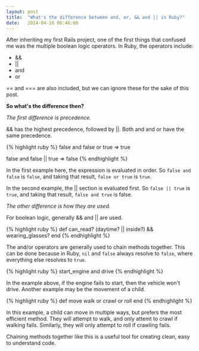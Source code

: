 ```yaml
---
layout: post
title:  "What's the difference between and, or, && and || in Ruby?"
date:   2014-04-16 06:46:00
---
```


After inheriting my first Rails project, one of the first things that confused me was the multiple boolean logic operators. In Ruby, the operators include:

* &&
* ||
* and
* or

== and === are also included, but we can ignore these for the sake of this post.

**So what's the difference then?**

*The first difference is precedence.*

&& has the highest precedence, followed by ||. Both and and or have the same precedence.

{% highlight ruby %}
false and false or true
=> true

false and false || true
=> false
{% endhighlight %}

In the first example here, the expression is evaluated in order. So `false and false` is `false`, and taking that result, `false or true` is `true`.

In the second example, the || section is evaluated first. So `false || true` is `true`, and taking that result, `false and true` is false.

*The other difference is how they are used.*

For boolean logic, generally && and || are used.

{% highlight ruby %}
def can_read?
  (daytime? || inside?) && wearing_glasses?
end
{% endhighlight %}

The and/or operators are generally used to chain methods together. This can be done because in Ruby, `nil` and `false` always resolve to `false`, where everything else resolves to `true`.

{% highlight ruby %}
start_engine and drive
{% endhighlight %}

In the example above, if the engine fails to start, then the vehicle won't drive. Another example may be the movement of a child. 

{% highlight ruby %}
def move
  walk or crawl or roll
end
{% endhighlight %}

In this example, a child can move in multiple ways, but prefers the most efficient method. They will attempt to walk, and only attemt to crawl if walking fails. Similarly, they will only attempt to roll if crawling fails.

Chaining methods together like this is a useful tool for creating clean, easy to understand code.
